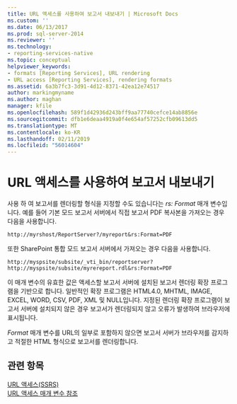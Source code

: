 ```yaml
---
title: URL 액세스를 사용하여 보고서 내보내기 | Microsoft Docs
ms.custom: ''
ms.date: 06/13/2017
ms.prod: sql-server-2014
ms.reviewer: ''
ms.technology:
- reporting-services-native
ms.topic: conceptual
helpviewer_keywords:
- formats [Reporting Services], URL rendering
- URL access [Reporting Services], rendering formats
ms.assetid: 6a3b7fc3-3d91-4d12-8371-42ea12e74517
author: markingmyname
ms.author: maghan
manager: kfile
ms.openlocfilehash: 589f1d42936d243bff9aa77740cefce14ab8856e
ms.sourcegitcommit: dfb1e6deaa4919a0f4e654af57252cfb09613dd5
ms.translationtype: MT
ms.contentlocale: ko-KR
ms.lasthandoff: 02/11/2019
ms.locfileid: "56014604"
---
```

# <a name="export-a-report-using-url-access"></a>URL 액세스를 사용하여 보고서 내보내기
  사용 하 여 보고서를 렌더링할 형식을 지정할 수도 있습니다는 *rs: Format* 매개 변수입니다. 예를 들어 기본 모드 보고서 서버에서 직접 보고서 PDF 복사본을 가져오는 경우 다음을 사용합니다.  
  
```  
http://myrshost/ReportServer?/myreport&rs:Format=PDF  
```  
  
 또한 SharePoint 통합 모드 보고서 서버에서 가져오는 경우 다음을 사용합니다.  
  
```  
http://myspsite/subsite/_vti_bin/reportserver?http://myspsite/subsite/myrereport.rdl&rs:Format=PDF  
```  
  
 이 매개 변수의 유효한 값은 액세스할 보고서 서버에 설치된 보고서 렌더링 확장 프로그램을 기반으로 합니다. 일반적인 확장 프로그램은 HTML4.0, MHTML, IMAGE, EXCEL, WORD, CSV, PDF, XML 및 NULL입니다. 지정된 렌더링 확장 프로그램이 보고서 서버에 설치되지 않은 경우 보고서가 렌더링되지 않고 오류가 발생하여 브라우저에 표시됩니다.  
  
 *Format* 매개 변수를 URL의 일부로 포함하지 않으면 보고서 서버가 브라우저를 감지하고 적절한 HTML 형식으로 보고서를 렌더링합니다.  
  
## <a name="see-also"></a>관련 항목  
 [URL 액세스&#40;SSRS&#41;](url-access-ssrs.md)   
 [URL 액세스 매개 변수 참조](url-access-parameter-reference.md)  
  
  
